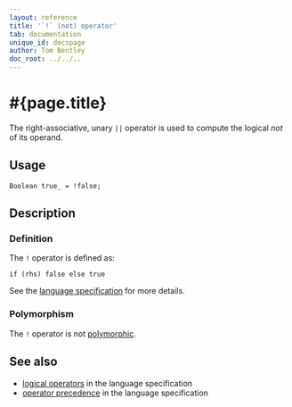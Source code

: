 ```yaml
---
layout: reference
title: '`!` (not) operator'
tab: documentation
unique_id: docspage
author: Tom Bentley
doc_root: ../../..
---
```


# #{page.title}

The right-associative, unary `||` operator is used to compute the 
logical *not* of its operand.

## Usage 

    Boolean true_ = !false;

## Description

### Definition

The `!` operator is defined as:

<!-- check:none -->
    if (rhs) false else true

See the [language specification](#{page.doc_root}/#{site.urls.spec_relative}#logical) for 
more details.

### Polymorphism

The `!` operator is not [polymorphic](#{page.doc_root}/reference/operator/operator-polymorphism). 

## See also

* [logical operators](#{page.doc_root}/#{site.urls.spec_relative}#logical) in the 
  language specification
* [operator precedence](#{page.doc_root}/#{site.urls.spec_relative}#operatorprecedence) in the 
  language specification


